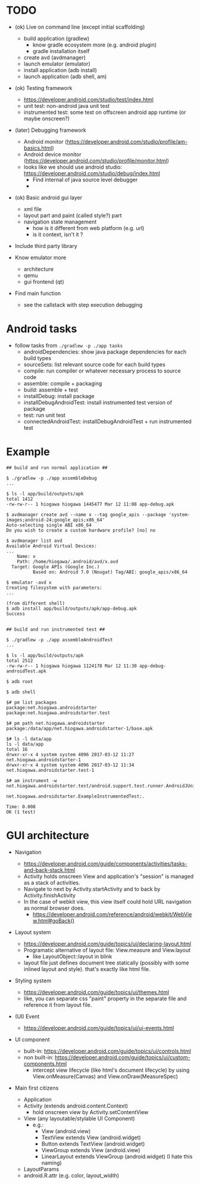 # TODO

- (ok) Live on command line (except initial scaffolding)
  - build application (gradlew)
    - know gradle ecosystem more (e.g. android plugin)
    - gradle installation itself
  - create avd (avdmanager)
  - launch emulator (emulator)
  - install application (adb install)
  - launch application (adb shell, am)

- (ok) Testing framework
  - https://developer.android.com/studio/test/index.html
  - unit test: non-android java unit test
  - instrumented test: some test on offscreen android app runtime (or maybe onscreen?)

- (later) Debugging framework
  - Android monitor (https://developer.android.com/studio/profile/am-basics.html)
  - Android device monitor (https://developer.android.com/studio/profile/monitor.html)
  - looks like we should use android studio: https://developer.android.com/studio/debug/index.html
    - Find internal of java source level debugger
    -

- (ok) Basic android gui layer
  - xml file
  - layout part and paint (called style?) part
  - navigation state management
    - how is it different from web platform (e.g. url)
    - is it context, isn't it ?

- Include third party library

- Know emulator more
  - architecture
  - qemu
  - gui frontend (qt)

- Find main function
  - see the callstack with step execution debugging


# Android tasks

- follow tasks from `./gradlew -p ./app tasks`
  - androidDependencies: show java package dependencies for each build types
  - sourceSets: list relevant source code for each build types
  - compile: run compiler or whatever necessary process to source code
  - assemble: compile + packaging
  - build: assemble + test
  - installDebug: install package
  - installDebugAndroidTest: install instrumented test version of package
  - test: run unit test
  - connectedAndroidTest: installDebugAndroidTest + run instrumented test


# Example

```
## build and run normal application ##

$ ./gradlew -p ./app assembleDebug
...

$ ls -l app/build/outputs/apk
total 1412
-rw-rw-r-- 1 hiogawa hiogawa 1445477 Mar 12 11:08 app-debug.apk

$ avdmanager create avd --name x --tag google_apis --package 'system-images;android-24;google_apis;x86_64'
Auto-selecting single ABI x86_64
Do you wish to create a custom hardware profile? [no] no

$ avdmanager list avd
Available Android Virtual Devices:
...
    Name: x
    Path: /home/hiogawa/.android/avd/x.avd
  Target: Google APIs (Google Inc.)
          Based on: Android 7.0 (Nougat) Tag/ABI: google_apis/x86_64

$ emulator -avd x
Creating filesystem with parameters:
...

(from different shell)
$ adb install app/build/outputs/apk/app-debug.apk
Success


## build and run instrumented test ##

$ ./gradlew -p ./app assembleAndroidTest
...

$ ls -l app/build/outputs/apk
total 2512
-rw-rw-r-- 1 hiogawa hiogawa 1124178 Mar 12 11:30 app-debug-androidTest.apk

$ adb root

$ adb shell

$# pm list packages
package:net.hiogawa.androidstarter
package:net.hiogawa.androidstarter.test

$# pm path net.hiogawa.androidstarter
package:/data/app/net.hiogawa.androidstarter-1/base.apk

$# ls -l data/app
ls -l data/app
total 16
drwxr-xr-x 4 system system 4096 2017-03-12 11:27 net.hiogawa.androidstarter-1
drwxr-xr-x 4 system system 4096 2017-03-12 11:34 net.hiogawa.androidstarter.test-1

$# am instrument -w net.hiogawa.androidstarter.test/android.support.test.runner.AndroidJUnitRunner

net.hiogawa.androidstarter.ExampleInstrumentedTest:.

Time: 0.008
OK (1 test)
```


# GUI architecture

- Navigation
  - https://developer.android.com/guide/components/activities/tasks-and-back-stack.html
  - Activity holds onscreen View and application's "session" is managed as a stack of activities.
  - Navigate to next by Activity.startActivity and to back by Activity.finishActivity
  - In the case of webkit view, this view itself could hold URL navigation as normal browser does.
    - https://developer.android.com/reference/android/webkit/WebView.html#goBack()
- Layout system
  - https://developer.android.com/guide/topics/ui/declaring-layout.html
  - Programatic alternative of layout file: View.measure and View.layout
    - like LayoutObject::layout in blink
  - layout file just defines document tree statically (possibly with some inlined layout and style). that's exactly like html file.
- Styling system
  - https://developer.android.com/guide/topics/ui/themes.html
  - like, you can separate css "paint" property in the separate file and reference it from layout file.
- (UI) Event
  - https://developer.android.com/guide/topics/ui/ui-events.html
- UI component
  - built-in: https://developer.android.com/guide/topics/ui/controls.html
  - non built-in: https://developer.android.com/guide/topics/ui/custom-components.html
    - intercept view lifecycle (like html's document lifecycle) by using
      View.onMeasure(Canvas) and View.onDraw(MeasureSpec)

- Main first citizens
  - Application
  - Activity (extends android.content.Context)
    - hold onscreen view by Activity.setContentView
  - View (any layoutable/stylable UI Component)
    - e.g.:
      - View (android.view)
      - TextView extends View (android.widget)
      - Button extends TextView (android.widget)
      - ViewGroup extends View (android.view)
      - LinearLayout extends ViewGroup (android.widget) (I hate this naming)
  - LayoutParams
  - android.R.attr (e.g. color, layout_width)